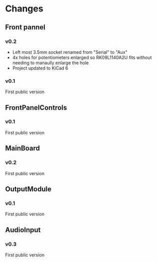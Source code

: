 # Changes

## Front pannel
### v0.2
- Left most 3.5mm socket renamed from "Serial" to "Aux"
- 4x holes for potentiometers enlarged so RK09L1140A2U fits without needing to manaully enlarge the hole
- Project updated to KiCad 6

### v0.1
First public version


## FrontPanelControls
### v0.1
First public version

## MainBoard
### v0.2
First public version

## OutputModule
### v0.1
First public version

## AudioInput
### v0.3
First public version
